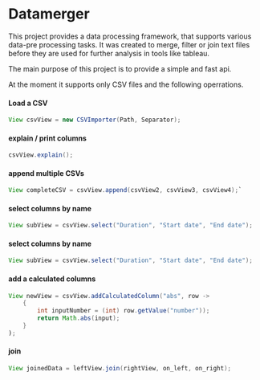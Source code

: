 # Datamerger
This project provides a data processing framework, that supports various data-pre processing tasks.
It was created to merge, filter or join text files before they are used for further analysis in tools like tableau.

The main purpose of this project is to provide a simple and fast api.

At the moment it supports only CSV files and the following operrations.

#### Load a CSV
```java
View csvView = new CSVImporter(Path, Separator);
```

#### explain / print columns
```java
csvView.explain();
```

#### append multiple CSVs
```java
View completeCSV = csvView.append(csvView2, csvView3, csvView4);`
```

#### select columns by name
```java
View subView = csvView.select("Duration", "Start date", "End date");
```

#### select columns by name
```java
View subView = csvView.select("Duration", "Start date", "End date");
```

#### add a calculated columns
```java
View newView = csvView.addCalculatedColumn("abs", row -> 
    {
        int inputNumber = (int) row.getValue("number"));
        return Math.abs(input);
    }
);
```

#### join
```java
View joinedData = leftView.join(rightView, on_left, on_right);
```


